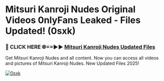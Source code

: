 # Mitsuri Kanroji Nudes Original Videos 0nlyFans Leaked - Files Updated! (0sxk)

<h3>🔴 CLICK HERE 🌐==►► <a href="https://tinyurl.com/52m3yx9h" rel="nofollow">Mitsuri Kanroji Nudes Updated Files</a></h3>

Get Mitsuri Kanroji Nudes and all content. Now you can access all videos and pictures of Mitsuri Kanroji Nudes. New Updated Files 2025!

[![0sxk](https://i.imgur.com/TnHtlc8.gif)](https://tinyurl.com/52m3yx9h)
